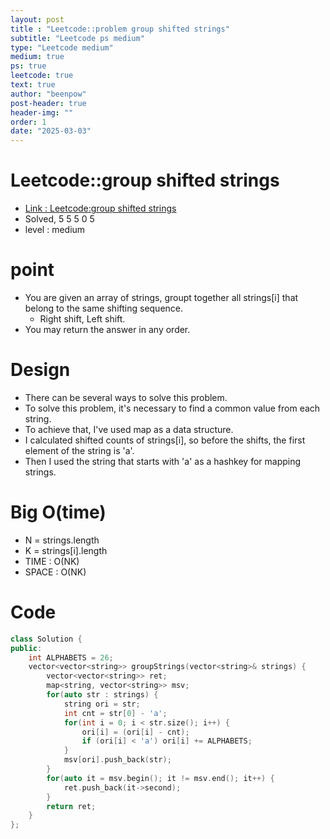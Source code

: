 ```yaml
---
layout: post
title : "Leetcode::problem group shifted strings"
subtitle: "Leetcode ps medium"
type: "Leetcode medium"
medium: true
ps: true
leetcode: true
text: true
author: "beenpow"
post-header: true
header-img: ""
order: 1
date: "2025-03-03"
---
```


# Leetcode::group shifted strings
- [Link : Leetcode:group shifted strings](https://leetcode.com/problems/group-shifted-strings/description/?envType=company&envId=google&favoriteSlug=google-three-months)
- Solved, 5 5 5 0 5
- level : medium

# point
- You are given an array of strings, groupt together all strings[i] that belong to the same shifting sequence.
  - Right shift, Left shift.
- You may return the answer in any order.

# Design
- There can be several ways to solve this problem.
- To solve this problem, it's necessary to find a common value from each string.
- To achieve that, I've used map as a data structure.
- I calculated shifted counts of strings[i], so before the shifts, the first element of the string is 'a'.
- Then I used the string that starts with 'a' as a hashkey for mapping strings.

# Big O(time)
- N = strings.length
- K = strings[i].length
- TIME : O(NK)
- SPACE : O(NK)


# Code

```cpp
class Solution {
public:
    int ALPHABETS = 26;
    vector<vector<string>> groupStrings(vector<string>& strings) {
        vector<vector<string>> ret;
        map<string, vector<string>> msv;
        for(auto str : strings) {
            string ori = str;
            int cnt = str[0] - 'a';
            for(int i = 0; i < str.size(); i++) {
                ori[i] = (ori[i] - cnt);
                if (ori[i] < 'a') ori[i] += ALPHABETS;
            }
            msv[ori].push_back(str);
        }
        for(auto it = msv.begin(); it != msv.end(); it++) {
            ret.push_back(it->second);
        }
        return ret;
    }
};
```
